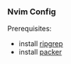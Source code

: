 ### Nvim Config

Prerequisites:
* install [ripgrep](https://github.com/BurntSushi/ripgrep)
* install [packer](https://github.com/wbthomason/packer.nvim#quickstart)
